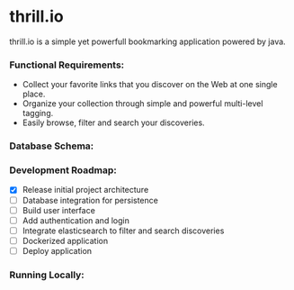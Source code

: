 # thrill.io

thrill.io is a simple yet powerfull bookmarking application powered by java. 

### Functional Requirements:

- Collect your favorite links that you discover on the Web at one single place.
- Organize your collection through simple and powerful multi-level tagging.
- Easily browse, filter and search your discoveries.


### Database Schema:


### Development Roadmap:

- [x] Release initial project architecture  
- [ ] Database integration for persistence   
- [ ] Build user interface  
- [ ] Add authentication and login  
- [ ] Integrate elasticsearch to filter and search discoveries  
- [ ] Dockerized application  
- [ ] Deploy application

### Running Locally:
